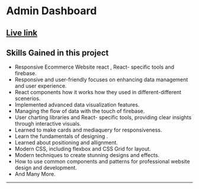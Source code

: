 # Admin Dashboard

## [Live link](https://dashpro-admin-dashboard.netlify.app/)

## Skills Gained in this project
- Responsive Ecommerce Website react , React- specific tools and firebase.
- Responsive and user-friendly focuses on enhancing data management and user experience.
- React components how it works how they used in different-different scenerios.
- Implemented advanced data visualization features.
- Managing the flow of data with the touch of firebase.
- User charting libraries and React- specific tools, providing clear insights through interactive visuals.
- Learned to make cards and mediaquery for responsiveness.
- Learn the fundamentals of designing .
- Learned about positioning and allignment.
- Modern CSS, including flexbox and CSS Grid for layout.
- Modern techniques to create stunning designs and effects.
- How to use common components and patterns for professional website design and development.
- And Many More.
---
